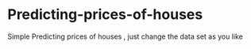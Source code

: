 # Predicting-prices-of-houses
Simple Predicting prices of houses , just change the data set as you like
